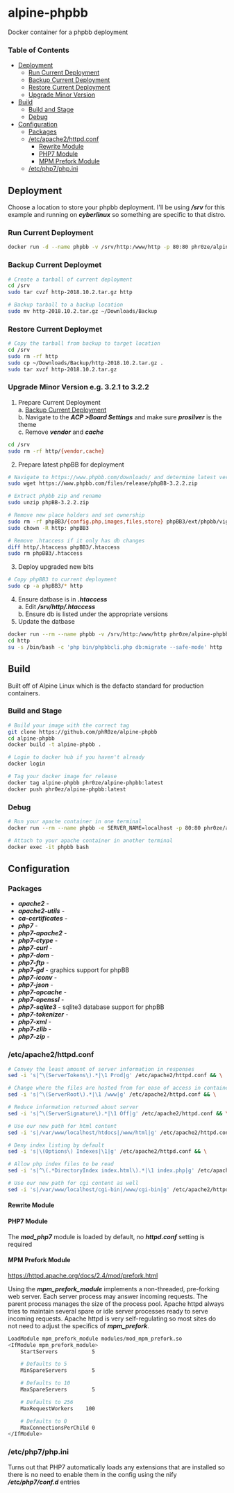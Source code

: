 # alpine-phpbb
Docker container for a phpbb deployment

### Table of Contents
* [Deployment](#deployment)
  * [Run Current Deployment](#run-current-deployment)
  * [Backup Current Deployment](#backup-current-deployment)
  * [Restore Current Deployment](#backup-current-deployment)
  * [Upgrade Minor Version](#upgrade-minor-version)
* [Build](#build)
  * [Build and Stage](#build-and-stage)
  * [Debug](#debug)
* [Configuration](#configuration)
  * [Packages](#packges)
  * [/etc/apache2/httpd.conf](#etc-apache2-httpd-conf)
    * [Rewrite Module](#rewrite-module)
    * [PHP7 Module](#php7-module)
    * [MPM Prefork Module](#mpm-prefork-module)
  * [/etc/php7/php.ini](#etc-php7-php-ini)

## Deployment <a name="deployment"/></a>
Choose a location to store your phpbb deployment. I'll be using ***/srv*** for this example and
running on ***cyberlinux*** so something are specific to that distro.

### Run Current Deployment <a name="run-current-deployment"/></a>
```bash
docker run -d --name phpbb -v /srv/http:/www/http -p 80:80 phr0ze/alpine-phpbb:alpine3.7-php7.1
```

### Backup Current Deploymet <a name="backup-current-deployment"/></a>
```bash
# Create a tarball of current deployment
cd /srv
sudo tar cvzf http-2018.10.2.tar.gz http

# Backup tarball to a backup location
sudo mv http-2018.10.2.tar.gz ~/Downloads/Backup
```

### Restore Current Deploymet <a name="restore-current-deployment"/></a>
```bash
# Copy the tarball from backup to target location
cd /srv
sudo rm -rf http
sudo cp ~/Downloads/Backup/http-2018.10.2.tar.gz .
sudo tar xvzf http-2018.10.2.tar.gz
```

### Upgrade Minor Version e.g. 3.2.1 to 3.2.2 <a name="upgrade-minor-version"/></a>
1. Prepare Current Deployment  
 a. [Backup Current Deployment](#backup-current-deployment)  
 b. Navigate to the ***ACP >Board Settings*** and make sure ***prosilver*** is the theme  
 c. Remove ***vendor*** and ***cache***  
 ```bash
 cd /srv
 sudo rm -rf http/{vendor,cache}
 ```
2. Prepare latest phpBB for deployment
  ```bash
  # Navigate to https://www.phpbb.com/downloads/ and determine latest version
  sudo wget https://www.phpbb.com/files/release/phpBB-3.2.2.zip

  # Extract phpbb zip and rename
  sudo unzip phpBB-3.2.2.zip

  # Remove new place holders and set ownership
  sudo rm -rf phpBB3/{config.php,images,files,store} phpBB3/ext/phpbb/viglink
  sudo chown -R http: phpBB3

  # Remove .htaccess if it only has db changes
  diff http/.htaccess phpBB3/.htaccess
  sudo rm phpBB3/.htaccess
  ```
3. Deploy upgraded new bits
  ```bash
  # Copy phpBB3 to current deployment
  sudo cp -a phpBB3/* http
  ```
4. Ensure datbase is in ***.htaccess***  
  a. Edit ***/srv/http/.htaccess***  
  b. Ensure db is listed under the appropriate versions  
5. Update the datbase
  ```bash
  docker run --rm --name phpbb -v /srv/http:/www/http phr0ze/alpine-phpbb bash
  cd http
  su -s /bin/bash -c 'php bin/phpbbcli.php db:migrate --safe-mode' http
  ```


## Build <a name="build"/></a>
Built off of Alpine Linux which is the defacto standard for production containers.

### Build and Stage <a name="build-and-stage"/></a>
```bash
# Build your image with the correct tag
git clone https://github.com/phR0ze/alpine-phpbb
cd alpine-phpbb
docker build -t alpine-phpbb .

# Login to docker hub if you haven't already
docker login

# Tag your docker image for release
docker tag alpine-phpbb phr0ze/alpine-phpbb:latest
docker push phr0ez/alpine-phpbb:latest
```

### Debug <a name="debug"/></a>
```bash
# Run your apache container in one terminal
docker run --rm --name phpbb -e SERVER_NAME=localhost -p 80:80 phr0ze/alpine-phpbb

# Attach to your apache container in another terminal
docker exec -it phpbb bash
```

## Configuration <a name="configuration"/></a>

### Packages <a name="packages"/></a>
* ***apache2*** - 
* ***apache2-utils*** - 
* ***ca-certificates*** - 
* ***php7*** - 
* ***php7-apache2*** - 
* ***php7-ctype*** - 
* ***php7-curl*** - 
* ***php7-dom*** - 
* ***php7-ftp*** - 
* ***php7-gd*** - graphics support for phpBB
* ***php7-iconv*** - 
* ***php7-json*** - 
* ***php7-opcache*** - 
* ***php7-openssl*** - 
* ***php7-sqlite3*** - sqlite3 database support for phpBB
* ***php7-tokenizer*** - 
* ***php7-xml*** - 
* ***php7-zlib*** - 
* ***php7-zip*** - 

### /etc/apache2/httpd.conf <a name="etc-apache2-httpd-conf"/></a>

```bash
# Convey the least amount of server information in responses
sed -i 's|^\(ServerTokens\).*|\1 Prod|g' /etc/apache2/httpd.conf && \

# Change where the files are hosted from for ease of access in container
sed -i 's|^\(ServerRoot\).*|\1 /www|g' /etc/apache2/httpd.conf && \

# Reduce information returned about server
sed -i 's|^\(ServerSignature\).*|\1 Off|g' /etc/apache2/httpd.conf && \

# Use our new path for html content
sed -i 's|/var/www/localhost/htdocs|/www/html|g' /etc/apache2/httpd.conf && \

# Deny index listing by default
sed -i 's|\(Options\) Indexes|\1|g' /etc/apache2/httpd.conf && \

# Allow php index files to be read
sed -i 's|^\(.*DirectoryIndex index.html\).*|\1 index.php|g' /etc/apache2/httpd.conf && \

# Use our new path for cgi content as well
sed -i 's|/var/www/localhost/cgi-bin|/www/cgi-bin|g' /etc/apache2/httpd.conf
```

#### Rewrite Module <a name="rewrite-module"/></a>


#### PHP7 Module <a name="php7-module"/></a>
The ***mod_php7*** module is loaded by default, no ***httpd.conf*** setting is required

#### MPM Prefork Module <a name="mpm-prefork-module"/></a>
https://httpd.apache.org/docs/2.4/mod/prefork.html

Using the ***mpm_prefork_module*** implements a non-threaded, pre-forking web server. Each server
process may answer incoming requests. The parent process manages the size of the process pool.
Apache httpd always tries to maintain several spare or idle server processes ready to serve incoming
requests. Apache httpd is very self-regulating so most sites do not need to adjust the specifics of
***mpm_prefork***. 

```bash
LoadModule mpm_prefork_module modules/mod_mpm_prefork.so
<IfModule mpm_prefork_module>
    StartServers           5

    # Defaults to 5
    MinSpareServers        5

    # Defaults to 10
    MaxSpareServers        5

    # Defaults to 256
    MaxRequestWorkers    100

    # Defaults to 0
    MaxConnectionsPerChild 0
</IfModule>
```

### /etc/php7/php.ini <a name="etc-php7-php-ini"/></a>
Turns out that PHP7 automatically loads any extensions that are installed so there is no need to
enable them in the config using the nify ***/etc/php7/conf.d*** entries



